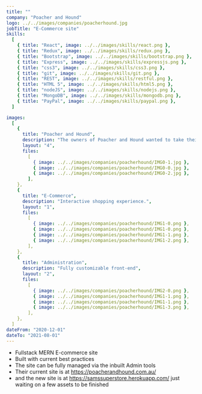 ```yaml
---
title: ""
company: "Poacher and Hound"
logo: ../../images/companies/poacherhound.jpg
jobTitle: "E-Commerce site"
skills:
  [
    { title: "React", image: ../../images/skills/react.png },
    { title: "Redux", image: ../../images/skills/redux.png },
    { title: "Bootstrap", image: ../../images/skills/bootstrap.png },
    { title: "Express", image: ../../images/skills/expressjs.png },
    { title: "css3", image: ../../images/skills/css3.png },
    { title: "git", image: ../../images/skills/git.png },
    { title: "REST", image: ../../images/skills/restful.png },
    { title: "HTML 5", image: ../../images/skills/html5.png },
    { title: "nodeJS", image: ../../images/skills/nodejs.png },
    { title: "MongoDB", image: ../../images/skills/mongodb.png },
    { title: "PayPal", image: ../../images/skills/paypal.png },
  ]

images:
  [
    {
      title: "Poacher and Hound",
      description: "The owners of Poacher and Hound wanted to take their catering business online .",
      layout: "4",
      files:
        [
          { image: ../../images/companies/poacherhound/IMG0-1.jpg },
          { image: ../../images/companies/poacherhound/IMG0-0.jpg },
          { image: ../../images/companies/poacherhound/IMG0-2.jpg },
        ],
    },
    {
      title: "E-Commerce",
      description: "Interactive shopping experience.",
      layout: "1",
      files:
        [
          { image: ../../images/companies/poacherhound/IMG1-0.png },
          { image: ../../images/companies/poacherhound/IMG1-0.png },
          { image: ../../images/companies/poacherhound/IMG1-1.png },
          { image: ../../images/companies/poacherhound/IMG1-2.png },
        ],
    },
    {
      title: "Administration",
      description: "Fully customizable front-end",
      layout: "2",
      files:
        [
          { image: ../../images/companies/poacherhound/IMG2-0.png },
          { image: ../../images/companies/poacherhound/IMG1-1.png },
          { image: ../../images/companies/poacherhound/IMG1-1.png },
          { image: ../../images/companies/poacherhound/IMG1-3.png },
        ],
    },
  ]
dateFrom: "2020-12-01"
dateTo: "2021-08-01"
---
```


- Fullstack MERN E-commerce site
- Built with current best practices
- The site can be fully managed via the inbuilt Admin tools
- Their current site is at https://poacherandhound.com.au/
- and the new site is at https://samssuperstore.herokuapp.com/ just waiting on a few assets to be finished
